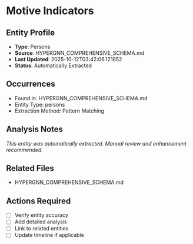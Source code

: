 # Motive Indicators

## Entity Profile
- **Type**: Persons
- **Source**: HYPERGNN_COMPREHENSIVE_SCHEMA.md
- **Last Updated**: 2025-10-12T03:42:06.121852
- **Status**: Automatically Extracted

## Occurrences
- Found in: HYPERGNN_COMPREHENSIVE_SCHEMA.md
- Entity Type: persons
- Extraction Method: Pattern Matching

## Analysis Notes
*This entity was automatically extracted. Manual review and enhancement recommended.*

## Related Files
- HYPERGNN_COMPREHENSIVE_SCHEMA.md

## Actions Required
- [ ] Verify entity accuracy
- [ ] Add detailed analysis
- [ ] Link to related entities
- [ ] Update timeline if applicable
